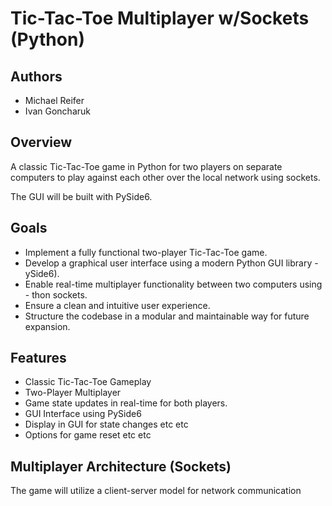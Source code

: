 # Tic-Tac-Toe Multiplayer w/Sockets (Python)

## Authors
- Michael Reifer
- Ivan Goncharuk

## Overview

A classic Tic-Tac-Toe game in Python for two players on separate computers to play against each other over the local network using sockets. 

The GUI will be built with PySide6.

## Goals

- Implement a fully functional two-player Tic-Tac-Toe game.
- Develop a graphical user interface using a modern Python GUI library - ySide6).
- Enable real-time multiplayer functionality between two computers using - thon sockets.
- Ensure a clean and intuitive user experience.
- Structure the codebase in a modular and maintainable way for future expansion.

## Features

- Classic Tic-Tac-Toe Gameplay
- Two-Player Multiplayer
- Game state updates in real-time for both players.
- GUI Interface using PySide6
- Display in GUI for state changes etc etc
- Options for game reset etc etc

## Multiplayer Architecture (Sockets)

The game will utilize a client-server model for network communication